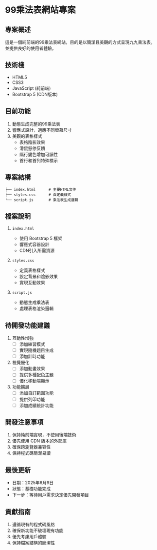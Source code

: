 # 99乘法表網站專案

## 專案概述
這是一個純前端的99乘法表網站，目的是以簡潔且美觀的方式呈現九九乘法表，並提供良好的使用者體驗。

## 技術棧
- HTML5
- CSS3
- JavaScript (純前端)
- Bootstrap 5 (CDN版本)

## 目前功能
1. 動態生成完整的99乘法表
2. 響應式設計，適應不同螢幕尺寸
3. 美觀的表格樣式
   - 表格陰影效果
   - 滑鼠懸停反饋
   - 隔行變色增加可讀性
   - 首行和首列特殊標示

## 專案結構
```
├── index.html      # 主要HTML文件
├── styles.css      # 自定義樣式
└── script.js       # 乘法表生成邏輯
```

## 檔案說明
1. `index.html`
   - 使用 Bootstrap 5 框架
   - 響應式容器設計
   - CDN引入所需資源

2. `styles.css`
   - 定義表格樣式
   - 設定背景和陰影效果
   - 實現互動效果

3. `script.js`
   - 動態生成乘法表
   - 處理表格渲染邏輯

## 待開發功能建議
1. 互動性增強
   - [ ] 添加練習模式
   - [ ] 實現隨機題目生成
   - [ ] 添加計時功能

2. 視覺優化
   - [ ] 添加動畫效果
   - [ ] 提供多種配色主題
   - [ ] 優化移動端顯示

3. 功能擴展
   - [ ] 添加自訂範圍功能
   - [ ] 提供列印功能
   - [ ] 添加成績統計功能

## 開發注意事項
1. 保持純前端實現，不使用後端技術
2. 優先使用 CDN 版本的外部庫
3. 確保跨瀏覽器兼容性
4. 保持程式碼簡潔易讀

## 最後更新
- 日期：2025年6月9日
- 狀態：基礎功能完成
- 下一步：等待用戶需求決定優先開發項目

## 貢獻指南
1. 遵循現有的程式碼風格
2. 確保新功能不破壞現有功能
3. 優先考慮用戶體驗
4. 保持檔案結構的簡潔性
